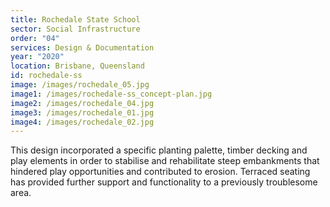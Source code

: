```yaml
---
title: Rochedale State School
sector: Social Infrastructure
order: "04"
services: Design & Documentation
year: "2020"
location: Brisbane, Queensland
id: rochedale-ss
image: /images/rochedale_05.jpg
image1: /images/rochedale-ss_concept-plan.jpg
image2: /images/rochedale_04.jpg
image3: /images/rochedale_01.jpg
image4: /images/rochedale_02.jpg
---
```


This design incorporated a specific planting palette, timber
decking and play elements in order to stabilise and rehabilitate steep
embankments that hindered play opportunities and contributed to erosion.
Terraced seating has provided further support and functionality to a
previously troublesome area.
